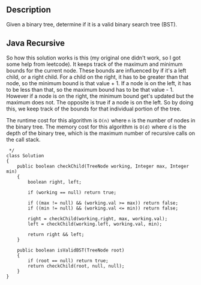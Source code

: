 ## Description

Given a binary tree, determine if it is a valid binary search tree (BST).

## Java Recursive

So how this solution works is this (my original one didn't work, so I got some help from leetcode). It keeps track of the maximum and minimum bounds for the current node. These bounds are influenced by if it's a left child, or a right child. For a child on the right, it has to be greater than that node, so the minimum bound is that value + 1. If a node is on the left, it has to be less than that, so the maximum bound has to be that value - 1. However if a node is on the right, the minimum bound get's updated but the maximum does not. The opposite is true if a node is on the left. So by doing this, we keep track of the bounds for that individual portion of the tree.

The runtime cost for this algorithm is `O(n)` where `n` is the number of nodes in the binary tree. The memory cost for this algorithm is `O(d)` where `d` is the depth of the binary tree, which is the maximum number of recursive calls on the call stack.

```
 */
class Solution 
{
    public boolean checkChild(TreeNode working, Integer max, Integer min)
    {
        boolean right, left;
        
        if (working == null) return true;
        
        if ((max != null) && (working.val >= max)) return false;
        if ((min != null) && (working.val <= min)) return false;
     
        right = checkChild(working.right, max, working.val);
        left = checkChild(working.left, working.val, min);
        
        return right && left;
    }
    
    public boolean isValidBST(TreeNode root) 
    {
        if (root == null) return true;
        return checkChild(root, null, null);
    }
}
```